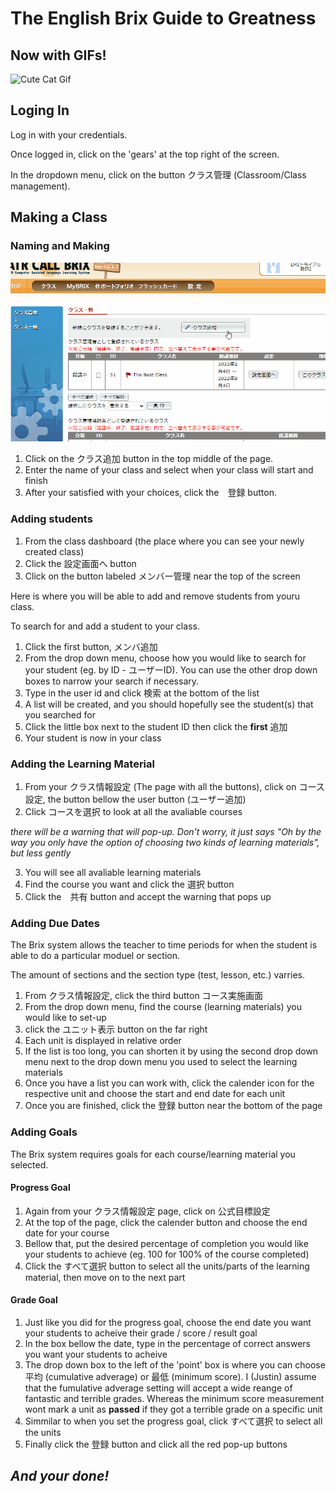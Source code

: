 # The English Brix Guide to Greatness 

## Now with GIFs!

![Cute Cat Gif](https://media.giphy.com/media/vFKqnCdLPNOKc/giphy.gif)

## Loging In

Log in with your credentials.

Once logged in, click on the 'gears' at the top right of the screen.

In the dropdown menu, click on the button クラス管理 (Classroom/Class management).

## Making a Class

### Naming and Making

![Making a class gif](Brix-Make-Class.gif)

1. Click on the クラス追加 button in the top middle of the page.
2. Enter the name of your class and select when your class will start and finish
3. After your satisfied with your choices, click the　登録 button.

### Adding students

1. From the class dashboard (the place where you can see your newly created class)
2. Click the 設定画面へ button
3. Click on the button labeled メンバー管理 near the top of the screen

Here is where you will be able to add and remove students from youru class.

To search for and add a student to your class.

1. Click the first button, メンバ追加
2. From the drop down menu, choose how you would like to search for your student (eg. by ID - ユーザーID). You can use the other drop down boxes to narrow your search if necessary.
3. Type in the user id and click 検索 at the bottom of the list
4. A list will be created, and you should hopefully see the student(s) that you searched for
5. Click the little box next to the student ID then click the **first** 追加
6. Your student is now in your class

### Adding the Learning Material

1. From your クラス情報設定 (The page with all the buttons), click on コース設定, the button bellow the user button (ユーザー追加)
2. Click コースを選択 to look at all the avaliable courses

_there will be a warning that will pop-up. Don't worry, it just says "Oh by the way you only have the option of choosing two kinds of learning materials", but less gently_


3. You will see all avaliable learning materials 
4. Find the course you want and click the 選択 button
5. Click the　共有 button and accept the warning that pops up

### Adding Due Dates

The Brix system allows the teacher to time periods for when the student is able to do a particular moduel or section. 

The amount of sections and the section type (test, lesson, etc.) varries.

1. From クラス情報設定, click the third button コース実施画面
2. From the drop down menu, find the course (learning materials) you would like to set-up
3. click the ユニット表示 button on the far right
4. Each unit is displayed in relative order
5. If the list is too long, you can shorten it by using the second drop down menu next to the drop down menu you used to select the learning materials
6. Once you have a list you can work with, click the calender icon for the respective unit and choose the start and end date for each unit 
7. Once you are finished, click the 登録 button near the bottom of the page


### Adding Goals

The Brix system requires goals for each course/learning material you selected.

#### Progress Goal

1. Again from your クラス情報設定 page, click on 公式目標設定
2. At the top of the page, click the calender button and choose the end date for your course
3. Bellow that, put the desired percentage of completion you would like your students to achieve (eg. 100 for 100% of the course completed)
4. Click the すべて選択 button to select all the units/parts of the learning material, then move on to the next part


#### Grade Goal

1. Just like you did for the progress goal, choose the end date you want your students to acheive their grade / score / result goal
2. In the box bellow the date, type in the percentage of correct answers you want your students to acheive
3. The drop down box to the left of the 'point' box is where you can choose 平均 (cumulative adverage) or 最低 (minimum score). I (Justin) assume that the fumulative adverage setting will accept a wide reange of fantastic and terrible grades. Whereas the minimum score measurement wont mark a unit as **passed** if they got a terrible grade on a specific unit
4. Simmilar to when you set the progress goal, click すべて選択 to select all the units
5. Finally click the 登録 button and click all the red pop-up buttons

## <i>And your done!<i>
